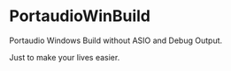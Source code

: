 # PortaudioWinBuild
Portaudio Windows Build without ASIO and Debug Output.

Just to make your lives easier.
